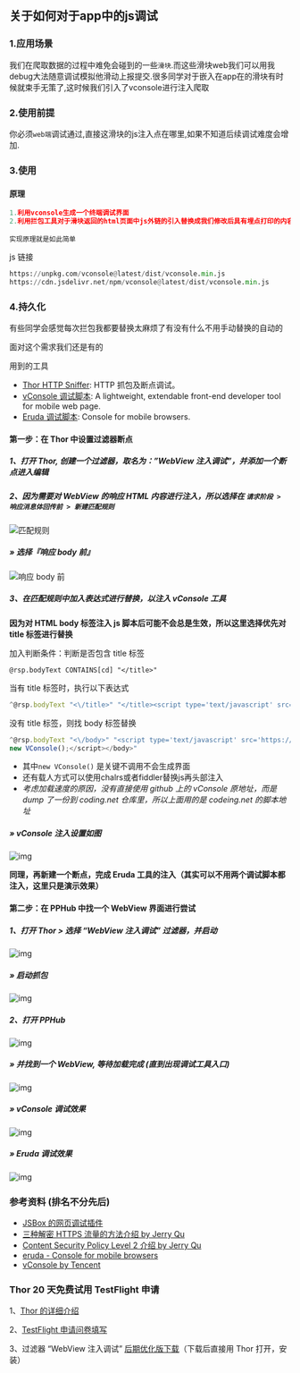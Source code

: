 ## 关于如何对于app中的js调试

### 1.应用场景

我们在爬取数据的过程中难免会碰到的一些`滑块`.而这些滑块web我们可以用我debug大法随意调试模拟他滑动上报提交.很多同学对于嵌入在app在的滑块有时候就束手无策了,这时候我们引入了vconsole进行注入爬取

### 2.使用前提

你必须`web端`调试通过,直接这滑块的js注入点在哪里,如果不知道后续调试难度会增加.

### 3.使用

#### 原理

```python
1.利用vconsole生成一个终端调试界面
2.利用拦包工具对于滑块返回的html页面中js外链的引入替换成我们修改后具有埋点打印的内容js,以及HTML最开始部分引入vconsole的js
```

`实现原理就是如此简单`

js 链接

```Python
https://unpkg.com/vconsole@latest/dist/vconsole.min.js
https://cdn.jsdelivr.net/npm/vconsole@latest/dist/vconsole.min.js
```

### 4.持久化

有些同学会感觉每次拦包我都要替换太麻烦了有没有什么不用手动替换的自动的

面对这个需求我们还是有的

用到的工具

- [Thor HTTP Sniffer](https://itunes.apple.com/app/id1210562295): HTTP 抓包及断点调试。
- [vConsole 调试脚本](https://github.com/Tencent/vConsole): A lightweight, extendable front-end developer tool for mobile web page.
- [Eruda 调试脚本](https://github.com/liriliri/eruda): Console for mobile browsers.

#### 第一步：在 Thor 中设置过滤器断点

##### 1、打开 Thor, 创建一个过滤器，取名为：”WebView 注入调试”，并添加一个断点进入编辑

##### 2、因为需要对 WebView 的响应 HTML 内容进行注入，所以选择在 `请求阶段 > 响应消息体回传前 > 新建匹配规则`

![匹配规则](http://pixelcyber.com/Thor/tips-zh-Hans/bp_res/4.jpg)

##### » 选择『响应 body 前』

![响应 body 前](http://pixelcyber.com/Thor/tips-zh-Hans/bp_res/8.jpg)

##### 3、在匹配规则中加入表达式进行替换，以注入 vConsole 工具

**因为对 HTML body 标签注入 js 脚本后可能不会总是生效，所以这里选择优先对 title 标签进行替换**

加入判断条件：判断是否包含 title 标签

```
@rsp.bodyText CONTAINS[cd] "</title>"
```

当有 title 标签时，执行以下表达式

```js
^@rsp.bodyText "<\/title>" "</title><script type='text/javascript' src='https://coding.net/u/Tumblr/p/thor-lib/git/raw/master/vconsole/3.2.0/vconsole.min.js'></script><script>new VConsole();</script>"   
```

没有 title 标签，则找 body 标签替换

```js
^@rsp.bodyText "<\/body>" "<script type='text/javascript' src='https://coding.net/u/Tumblr/p/thor-lib/git/raw/master/vconsole/3.2.0/vconsole.min.js'></script><script>
new VConsole();</script></body>"
```

- 其中`new VConsole()` 是关键不调用不会生成界面
- 还有载人方式可以使用chalrs或者fiddler替换js再头部注入
- *考虑加载速度的原因，没有直接使用 github 上的 vConsole 原地址，而是 dump 了一份到 coding.net 仓库里，所以上面用的是 codeing.net 的脚本地址*

##### » vConsole 注入设置如图

![img](http://pixelcyber.com/Thor/tips-zh-Hans/bp_res/7.jpg)

**同理，再新建一个断点，完成 Eruda 工具的注入（其实可以不用两个调试脚本都注入，这里只是演示效果）**

#### 第二步：在 PPHub 中找一个 WebView 界面进行尝试

##### 1、打开 Thor > 选择 “WebView 注入调试” 过滤器，并启动

![img](http://pixelcyber.com/Thor/tips-zh-Hans/bp_res/9.jpg)

##### » 启动抓包

![img](http://pixelcyber.com/Thor/tips-zh-Hans/bp_res/3.jpg)

##### 2、打开 PPHub

![img](http://pixelcyber.com/Thor/tips-zh-Hans/bp_res/2.jpg)

##### » 并找到一个 WebView, 等待加载完成 (直到出现调试工具入口)

![img](http://pixelcyber.com/Thor/tips-zh-Hans/bp_res/1.jpg)

##### » vConsole 调试效果

![img](http://pixelcyber.com/Thor/tips-zh-Hans/bp_res/6.jpg)

##### » Eruda 调试效果

![img](http://pixelcyber.com/Thor/tips-zh-Hans/bp_res/5.jpg)

### 参考资料 (排名不分先后)

- [JSBox 的网页调试插件](https://itunes.apple.com/app/id1312014438)
- [三种解密 HTTPS 流量的方法介绍 by Jerry Qu](https://imququ.com/post/how-to-decrypt-https.html)
- [Content Security Policy Level 2 介绍 by Jerry Qu](https://imququ.com/post/content-security-policy-level-2.html)
- [eruda - Console for mobile browsers](https://eruda.liriliri.io/)
- [vConsole by Tencent](https://github.com/Tencent/vConsole)

### Thor 20 天免费试用 TestFlight 申请

1、[Thor 的详细介绍](https://github.com/PixelCyber/Thor/blob/master/README-zh-Hans.md)

2、[TestFlight 申请问卷填写](https://wj.qq.com/s/1607760/e57d)

3、过滤器 “WebView 注入调试” [后期优化版下载](https://github.com/PixelCyber/Thor/raw/master/tips-zh-Hans/bp_res/WebView_debug.f4thor)（下载后直接用 Thor 打开，安装）
